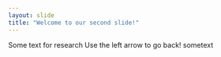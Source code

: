 ```yaml
---
layout: slide
title: "Welcome to our second slide!"
---
```

Some text for research
Use the left arrow to go back!
sometext
